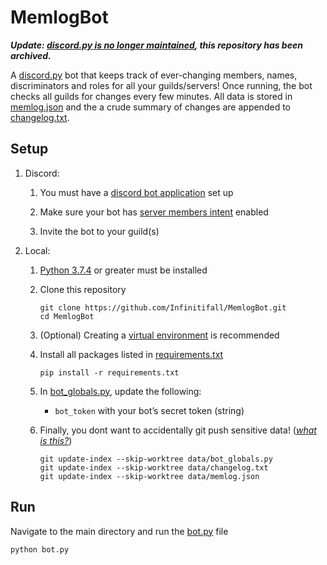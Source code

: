 # MemlogBot

***Update: [discord.py is no longer maintained](https://gist.github.com/Rapptz/4a2f62751b9600a31a0d3c78100287f1), this repository has been archived.***

A [discord.py](https://github.com/Rapptz/discord.py) bot that keeps track of ever-changing members, names, discriminators and roles for all your guilds/servers! Once running, the bot checks all guilds for changes every few minutes. All data is stored in [memlog.json](data/memlog.json) and the a crude summary of changes are appended to [changelog.txt](data/changelog.txt).

## Setup

1. Discord:
    1. You must have a [discord bot application](https://discord.com/developers/applications) set up

    2. Make sure your bot has [server members intent](https://discordpy.readthedocs.io/en/latest/intents.html?highlight=intents#privileged-intents) enabled

    2. Invite the bot to your guild(s)

2. Local:
    1. [Python 3.7.4](https://www.python.org/downloads/) or greater must be installed

    2. Clone this repository
        ```
        git clone https://github.com/Infinitifall/MemlogBot.git
        cd MemlogBot
        ```
    
    3. (Optional) Creating a [virtual environment](https://docs.python.org/3/tutorial/venv.html) is recommended
    
    4. Install all packages listed in [requirements.txt](requirements.txt)
        ```
        pip install -r requirements.txt
        ```

    5. In [bot_globals.py](data/bot_globals.py), update the following:
        - `bot_token` with your bot’s secret token (string)
    
    6. Finally, you dont want to accidentally git push sensitive data! ([*what is this?*](https://git-scm.com/docs/git-update-index#Documentation/git-update-index.txt---no-skip-worktree))
        ```
        git update-index --skip-worktree data/bot_globals.py
        git update-index --skip-worktree data/changelog.txt
        git update-index --skip-worktree data/memlog.json
        ```



## Run
Navigate to the main directory and run the [bot.py](bot.py) file
```
python bot.py
```
